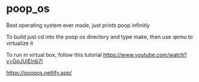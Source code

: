 # poop_os
Best operating system ever made, just prints poop infinitly

To build just cd into the poop os directory and type make, then use qemu to virtualize it

To run in virtual box, follow this tutorial https://www.youtube.com/watch?v=GpJUjElnb7I

https://poopos.netlify.app/
